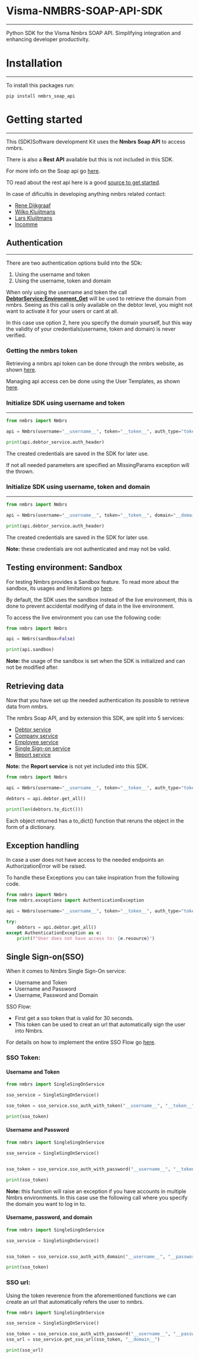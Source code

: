 # Visma-NMBRS-SOAP-API-SDK

***

Python SDK for the Visma Nmbrs SOAP API. Simplifying integration and enhancing developer productivity.


# Installation

***

To install this packages run:

```shell
pip install nmbrs_soap_api
```

# Getting started

***

This (SDK)Software development Kit uses the **Nmbrs Soap API** to access nmbrs.

There is also a **Rest API** available but this is not included in this SDK.

For more info on the Soap api go [here](https://support.nmbrs.nl/hc/nl/articles/205903718-Nmbrs-API-for-developers#topic_basics).

TO read about the rest api here is a good [source to get started](https://developer.nmbrs.com/docs).

In case of dificultis in developing anything nmbrs related contact:
- [Rene Dijkgraaf](https://www.linkedin.com/in/ren%C3%A9-dijkgraaf-226b9b2a/)
- [Wilko Kluijtmans](https://www.linkedin.com/in/wilko-kluijtmans-5437b3122/)
- [Lars Kluijtmans](https://www.linkedin.com/in/lars-kluijtmans-aa4a10243/)
- [Incomme](https://www.incomme.nl/)

## Authentication

***

There are two authentication options build into the SDk:

1. Using the username and token
2. Using the username, token and domain

When only using the username and token the call [**DebtorService:Environment_Get**](https://api.nmbrs.nl/soap/v3/DebtorService.asmx?op=Environment_Get) will be used to retrieve the domain from nmbrs. Seeing as this call is only available on the debtor level, you might not want to activate it for your users or cant at all.

In this case use option 2, here you specify the domain yourself, but this way the validity of your credentials(username, token and domain) is never verified.

### Getting the nmbrs token

Retrieving a nmbrs api token can be done through the nmbrs website, as shown [here](https://support.nmbrs.com/hc/en-us/articles/360013305712-How-to-get-an-API-token).

Managing api access cen be done using the User Templates, as shown [here](https://support.nmbrs.com/hc/en-us/articles/360013527371-API-User-Template).

### Initialize SDK using username and token

***

```python
from nmbrs import Nmbrs

api = Nmbrs(username="__username__", token="__token__", auth_type="token")

print(api.debtor_service.auth_header)
```

The created credentials are saved in the SDK for later use.

If not all needed parameters are specified an MissingParams exception will the thrown.

### Initialize SDK using username, token and domain

***

```python
from nmbrs import Nmbrs

api = Nmbrs(username="__username__", token="__token__", domain="__domain__", auth_type="with domain")

print(api.debtor_service.auth_header)
```

The created credentials are saved in the SDK for later use.

**Note:** these credentials are not authenticated and may not be valid.

## Testing environment: Sandbox

For testing Nmbrs provides a Sandbox feature. To read more about the sandbox, its usages and limitations go [here](https://support.nmbrs.nl/hc/nl/articles/204054506-Sandbox).

By default, the SDK uses the sandbox instead of the live environment, this is done to prevent accidental modifying of data in the live environment.

To access the live environment you can use the following code:

```python
from nmbrs import Nmbrs

api = Nmbrs(sandbox=False)

print(api.sandbox)
```

**Note:** the usage of the sandbox is set when the SDK is initialized and can not be modified after.

## Retrieving data

Now that you have set up the needed authentication its possible to retrieve data from nmbrs.

The nmbrs Soap API, and by extension this SDK, are split into 5 services:

- [Debtor service](https://api.nmbrs.nl/soap/v3/DebtorService.asmx)
- [Company service](https://api.nmbrs.nl/soap/v3/CompanyService.asmx)
- [Employee service](https://api.nmbrs.nl/soap/v3/EmployeeService.asmx)
- [Single Sign-on service](https://api.nmbrs.nl/soap/v3/SingleSignOn.asmx)
- [Report service](https://api.nmbrs.nl/soap/v3/ReportService.asmx)

**Note:** the **Report service** is not yet included into this SDK.

```python
from nmbrs import Nmbrs

api = Nmbrs(username="__username__", token="__token__", auth_type="token")

debtors = api.debtor.get_all()

print(len(debtors.to_dict()))
```

Each object returned has a to_dict() function that reruns the object in the form of a dictionary. 

## Exception handling

In case a user does not have access to the needed endpoints an AuthorizationError will be raised.

To handle these Exceptions you can take inspiration from the following code.

```python
from nmbrs import Nmbrs
from nmbrs.exceptions import AuthenticationException

api = Nmbrs(username="__username__", token="__token__", auth_type="token")

try:
    debtors = api.debtor.get_all()
except AuthenticationException as e:
    print(f"User does not have access to: {e.resource}")
```

## Single Sign-on(SSO)

When it comes to Nmbrs Single Sign-On service:

 - Username and Token
 - Username and Password
 - Username, Password and Domain

SSO Flow:

- First get a sso token that is valid for 30 seconds.
- This token can be used to creat an url that automatically sign the user into Nmbrs.

For details on how to implement the entire SSO Flow go [here](https://support.nmbrs.com/hc/en-us/articles/360013311952-Single-Sign-On-Service-Flow-SSO).

### SSO Token:

#### Username and Token

```python
from nmbrs import SingleSingOnService

sso_service = SingleSingOnService()

sso_token = sso_service.sso_auth_with_token("__username__", "__token__")

print(sso_token)
```

#### Username and Password

```python
from nmbrs import SingleSingOnService

sso_service = SingleSingOnService()


sso_token = sso_service.sso_auth_with_password("__username__", "__token__")

print(sso_token)
```

**Note:** this function will raise an exception if you have accounts in multiple Nmbrs environments. In this case use the following call where you specify the domain you want to log in to. 

#### Username, password, and domain

```python
from nmbrs import SingleSingOnService

sso_service = SingleSingOnService()


sso_token = sso_service.sso_auth_with_domain("__username__", "__password__", "__domain__")

print(sso_token)
```

### SSO url:

Using the token reverence from the aforementioned functions we can create an url that automatically refers the user to nmbrs.

```python
from nmbrs import SingleSingOnService

sso_service = SingleSingOnService()

sso_token = sso_service.sso_auth_with_password("__username__", "__password__")
sso_url = sso_service.get_sso_url(sso_token, "__domain__")

print(sso_url)
```
